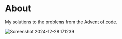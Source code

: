 # About

My solutions to the problems from the [Advent of code](https://adventofcode.com).

![Screenshot 2024-12-28 171239](https://github.com/user-attachments/assets/fa659a04-3b0b-4b31-892a-ce7d1504ed56)
